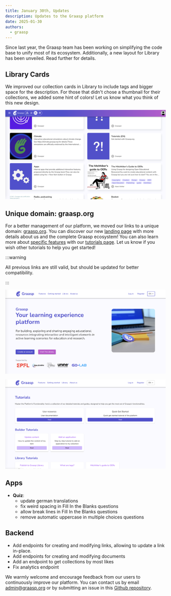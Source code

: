 ```yaml
---
title: January 30th, Updates
description: Updates to the Graasp platform
date: 2025-01-30
authors:
  - graasp
---
```


Since last year, the Graasp team has been working on simplifying the code base to unify most of its ecosystem. Additionally, a new layout for Library has been unveiled. Read further for details.

<!-- Everything below this will not be shown in the post overview -->
<!-- truncate -->

## Library Cards

We improved our collection cards in Library to include tags and bigger space for the description. For those that didn't chose a thumbnail for their collections, we added some hint of colors! Let us know what you think of this new design.

![library cards](./screenshots/2025-01-30-library-cards.png)

## Unique domain: graasp.org

For a better management of our platform, we moved our links to a unique domain: [graasp.org](https://graasp.org).
You can discover our new [landing page](https://graasp.org) with more details about us and the complete Graasp ecosystem! You can also learn more about [specific features](https://graasp.org/features) with our [tutorials page](https://graasp.org/support). Let us know if you wish other tutorials to help you get started!

:::warning

All previous links are still valid, but should be updated for better compatibility.

:::

![landing page](./screenshots/2025-01-30-landing-page.png)

![tutorials page](./screenshots/2025-01-30-landing-tutorials.png)

## Apps

- **Quiz**:
  - update german translations
  - fix weird spacing in Fill In the Blanks questions
  - allow break lines in Fill In the Blanks questions
  - remove automatic uppercase in multiple choices questions

## Backend

- Add endpoints for creating and modifying links, allowing to update a link in-place.
- Add endpoints for creating and modifying documents
- Add an endpoint to get collections by most likes
- Fix analytics endpoint

<!-- Generic message -->

We warmly welcome and encourage feedback from our users to continuously improve our platform. You can contact us by email [admin@graasp.org](mailto:admin@graasp.org) or by submitting an issue in this [Github repository](https://github.com/graasp/graasp-feedback).
